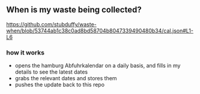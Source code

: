 ## When is my waste being collected?
  https://github.com/stubduffy/waste-when/blob/53744ab1c38c0ad8bd58704b8047339490480b34/cal.json#L1-L6
  
  ### how it works
  - opens the hamburg Abfuhrkalendar on a daily basis, and fills in my details to see the latest dates
  - grabs the relevant dates and stores them
  - pushes the update back to this repo
  
